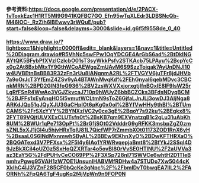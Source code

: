 #### 參考資料:https://docs.google.com/presentation/d/e/2PACX-1vToxkEzc1H1RT5MI9G941KQFBC7GO_Efn95wTqXLEdr3LDBSNcQb-M46IOC-_RzZih6IBEwwy3rWQuE/pub?start=false&loop=false&delayms=3000&slide=id.g6f5f9558de_0_40

#### https://www.draw.io/?lightbox=1&highlight=0000ff&edit=_blank&layers=1&nav=1&title=Untitled%20Diagram.drawio#R5VhNc5swFPw1OqYDCGE4ArGbS6ad%2BtDklNGAYtQK5BFybPfXVzICzIcbO01sT3syWkkPsfv2STKAcb75LPAyu%2BcpYcCx0g2At8BxbMtx1Y9GthWCoAEWgqZmUAvM6S9SzzToiqak7AyUnDNJl10w4UVBEtnBsBB83R32zFn3rUu8IANgnmA2RL%2FTVGYV6juTFr8jdJHVb7a9oOrJcT3YfEmZ4ZSv9yA4BTAWnMvqKd%2FEhGnyal6qebMDvc3CBCnkMRN%2BPD2GlN3foG936%2BV2zsWXVXxjorxgtjIfnBOxIE8lF9IsW25rLgRfFSnR4WwAo3VGJZkvcaJ710p9hWUyZ6bbBCZCks3BFdsNDyqBCM%2BJFFs1xEyAnqHO5I5vmutWCLtmN9sToZ6GjfaLJnJLj3owDJ3AljNga8ARKdJQp51qJQyXJU3GaCHpIOt6pKg0x0oI%2BYfVwHHy9thBI%2BTUmCAMS%2FrSXcYYY%2BYNXzlVC2y0ce3gE%2BqoY7s92ku%2BEgkx8%2FYT89VQjtULVXExCLUTsfn0t%2BsKB7qm9EXVnatzgB1c2gLu31uAbKh8UM%2BWUr1qPe713OpPt%2BrG1jSOt02VdddrG9gRFKK3msbpZgZ0zmsZNL5xXJ1jGl4u5hjvHRxTqIU81L7QjcfWP7rZmmbXOt01173ZOD1RnX6yH%2BsaaL0S6INdMxnmwhSByAL%2BBEw9EKhnXyO%2BDwKFTHRXaO%2BQGATexd3V7PFXsx%2F5I4y6IAo1YRWRvqepjaBmt8%2BfYkJ2SSql4D9JzBkXCil4oUZGz5SxHoQZXRTar4o5ovBI80rVvSE0HTlNU%2F2aUVVa3az3EaY5G%2FdPUHvCeCO69PP%2F3XSp728nl71SWVCe6whtH2D1TIeBnmhvPgwg95VAH1zW7OE1UnsunIHABVMfRDHw4a7STUDo7Xw5044cKXkIhC4IJ3VZnF285CF0bQcKe3gNpc%2F%2FbmlDvT0bwqEA7llL2%2FAORNh%2FpQA6TgF4ugKq2f4jVpWn9n9FOP0N
